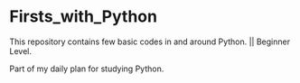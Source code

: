 # Firsts_with_Python
This repository contains few basic codes in and around Python. || Beginner Level.
 
Part of my daily plan for studying Python. 
